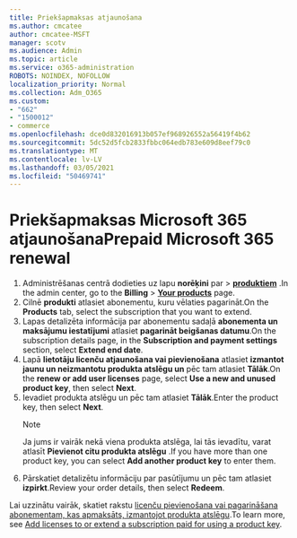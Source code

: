 ```yaml
---
title: Priekšapmaksas atjaunošana
ms.author: cmcatee
author: cmcatee-MSFT
manager: scotv
ms.audience: Admin
ms.topic: article
ms.service: o365-administration
ROBOTS: NOINDEX, NOFOLLOW
localization_priority: Normal
ms.collection: Adm_O365
ms.custom:
- "662"
- "1500012"
- commerce
ms.openlocfilehash: dce0d832016913b057ef968926552a56419f4b62
ms.sourcegitcommit: 5dc52d5fcb2833fbbc064edb783e609d8eef79c0
ms.translationtype: MT
ms.contentlocale: lv-LV
ms.lasthandoff: 03/05/2021
ms.locfileid: "50469741"
---
```

# <a name="prepaid-microsoft-365-renewal"></a><span data-ttu-id="ce678-102">Priekšapmaksas Microsoft 365 atjaunošana</span><span class="sxs-lookup"><span data-stu-id="ce678-102">Prepaid Microsoft 365 renewal</span></span>

1. <span data-ttu-id="ce678-103">Administrēšanas centrā dodieties uz lapu **norēķini** par \> **[produktiem](https://go.microsoft.com/fwlink/p/?linkid=842054)** .</span><span class="sxs-lookup"><span data-stu-id="ce678-103">In the admin center, go to the **Billing** \> **[Your products](https://go.microsoft.com/fwlink/p/?linkid=842054)** page.</span></span>
2. <span data-ttu-id="ce678-104">Cilnē **produkti** atlasiet abonementu, kuru vēlaties pagarināt.</span><span class="sxs-lookup"><span data-stu-id="ce678-104">On the **Products** tab, select the subscription that you want to extend.</span></span>
3. <span data-ttu-id="ce678-105">Lapas detalizēta informācija par abonementu sadaļā **abonementa un maksājumu iestatījumi** atlasiet **pagarināt beigšanas datumu**.</span><span class="sxs-lookup"><span data-stu-id="ce678-105">On the subscription details page, in the **Subscription and payment settings** section, select **Extend end date**.</span></span>
4. <span data-ttu-id="ce678-106">Lapā **lietotāju licenču atjaunošana vai pievienošana** atlasiet **izmantot jaunu un neizmantotu produkta atslēgu un** pēc tam atlasiet **Tālāk**.</span><span class="sxs-lookup"><span data-stu-id="ce678-106">On the **renew or add user licenses** page, select **Use a new and unused product key**, then select **Next**.</span></span>
5. <span data-ttu-id="ce678-107">Ievadiet produkta atslēgu un pēc tam atlasiet **Tālāk**.</span><span class="sxs-lookup"><span data-stu-id="ce678-107">Enter the product key, then select **Next**.</span></span>
    > [!NOTE]
    > <span data-ttu-id="ce678-108">Ja jums ir vairāk nekā viena produkta atslēga, lai tās ievadītu, varat atlasīt **Pievienot citu produkta atslēgu** .</span><span class="sxs-lookup"><span data-stu-id="ce678-108">If you have more than one product key, you can select **Add another product key** to enter them.</span></span>
6. <span data-ttu-id="ce678-109">Pārskatiet detalizētu informāciju par pasūtījumu un pēc tam atlasiet **izpirkt**.</span><span class="sxs-lookup"><span data-stu-id="ce678-109">Review your order details, then select **Redeem**.</span></span>

<span data-ttu-id="ce678-110">Lai uzzinātu vairāk, skatiet rakstu [licenču pievienošana vai pagarināšana abonementam, kas apmaksāts, izmantojot produkta atslēgu](https://docs.microsoft.com/microsoft-365/commerce/licenses/add-licenses-using-product-key).</span><span class="sxs-lookup"><span data-stu-id="ce678-110">To learn more, see [Add licenses to or extend a subscription paid for using a product key](https://docs.microsoft.com/microsoft-365/commerce/licenses/add-licenses-using-product-key).</span></span>